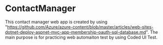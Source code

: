 # ContactManager
This contact manager web app is created by using
"https://github.com/Azure/azure-content/blob/master/articles/web-sites-dotnet-deploy-aspnet-mvc-app-membership-oauth-sql-database.md".
The main purpose is for practicing web automaiton test by using Coded UI Test.
